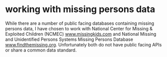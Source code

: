 working with missing persons data
=====

While there are a number of public facing databases containing missing persons data, I have chosen to work with National Center for Missing & Exploited Children (NCMEC) www.missingkids.com and National Missing and Unidentified Persons Systems Missing Persons Database www.findthemissing.org. Unfortunately both do not have public facing APIs or share a common data standard. 
